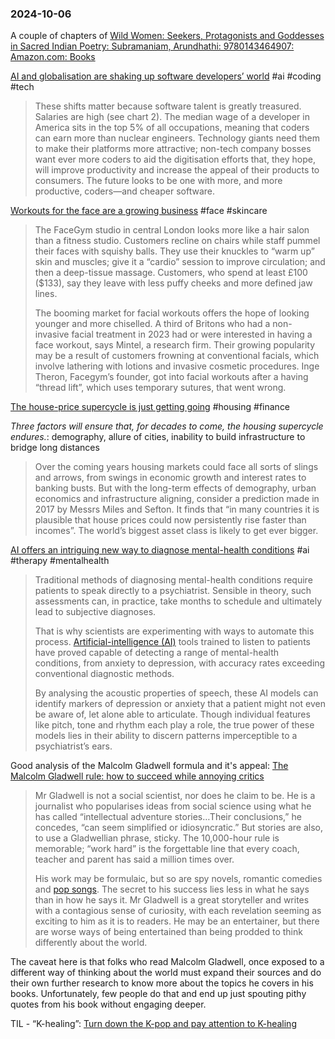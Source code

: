 ### 2024-10-06
A couple of chapters of [Wild Women: Seekers, Protagonists and Goddesses in Sacred Indian Poetry: Subramaniam, Arundhathi: 9780143464907: Amazon.com: Books](https://www.amazon.com/Wild-Women-Seekers-Protagonists-Goddesses/dp/0143464906)

[AI and globalisation are shaking up software developers’ world](https://www.economist.com/business/2024/09/29/ai-and-globalisation-are-shaking-up-software-developers-world) #ai #coding #tech

> These shifts matter because software talent is greatly treasured. Salaries are high (see chart 2). The median wage of a developer in America sits in the top 5% of all occupations, meaning that coders can earn more than nuclear engineers. Technology giants need them to make their platforms more attractive; non-tech company bosses want ever more coders to aid the digitisation efforts that, they hope, will improve productivity and increase the appeal of their products to consumers. The future looks to be one with more, and more productive, coders—and cheaper software.

[Workouts for the face are a growing business](https://www.economist.com/business/2024/10/03/workouts-for-the-face-are-a-growing-business) #face #skincare 

> The FaceGym studio in central London looks more like a hair salon than a fitness studio. Customers recline on chairs while staff pummel their faces with squishy balls. They use their knuckles to “warm up” skin and muscles; give it a “cardio” session to improve circulation; and then a deep-tissue massage. Customers, who spend at least £100 ($133), say they leave with less puffy cheeks and more defined jaw lines.
> 
> The booming market for facial workouts offers the hope of looking younger and more chiselled. A third of Britons who had a non-invasive facial treatment in 2023 had or were interested in having a face workout, says Mintel, a research firm. Their growing popularity may be a result of customers frowning at conventional facials, which involve lathering with lotions and invasive cosmetic procedures. Inge Theron, Facegym’s founder, got into facial workouts after a having “thread lift”, which uses temporary sutures, that went wrong.

[The house-price supercycle is just getting going](https://www.economist.com/finance-and-economics/2024/10/01/the-house-price-supercycle-is-just-getting-going) #housing #finance 

_Three factors will ensure that, for decades to come, the housing supercycle endures._: demography, allure of cities, inability to build infrastructure to bridge long distances

> Over the coming years housing markets could face all sorts of slings and arrows, from swings in economic growth and interest rates to banking busts. But with the long-term effects of demography, urban economics and infrastructure aligning, consider a prediction made in 2017 by Messrs Miles and Sefton. It finds that “in many countries it is plausible that house prices could now persistently rise faster than incomes”. The world’s biggest asset class is likely to get ever bigger.

[AI offers an intriguing new way to diagnose mental-health conditions](https://www.economist.com/science-and-technology/2024/10/02/ai-offers-an-intriguing-new-way-to-diagnose-mental-health-conditions) #ai #therapy #mentalhealth 

> Traditional methods of diagnosing mental-health conditions require patients to speak directly to a psychiatrist. Sensible in theory, such assessments can, in practice, take months to schedule and ultimately lead to subjective diagnoses.
> 
> That is why scientists are experimenting with ways to automate this process. [Artificial-intelligence (AI)](https://www.economist.com/topics/artificial-intelligence) tools trained to listen to patients have proved capable of detecting a range of mental-health conditions, from anxiety to depression, with accuracy rates exceeding conventional diagnostic methods.
> 
> By analysing the acoustic properties of speech, these AI models can identify markers of depression or anxiety that a patient might not even be aware of, let alone able to articulate. Though individual features like pitch, tone and rhythm each play a role, the true power of these models lies in their ability to discern patterns imperceptible to a psychiatrist’s ears.

Good analysis of the Malcolm Gladwell formula and it's appeal: [The Malcolm Gladwell rule: how to succeed while annoying critics](https://www.economist.com/culture/2024/09/27/the-malcolm-gladwell-rule-how-to-succeed-while-annoying-critics)

> Mr Gladwell is not a social scientist, nor does he claim to be. He is a journalist who popularises ideas from social science using what he has called “intellectual adventure stories…Their conclusions,” he concedes, “can seem simplified or idiosyncratic.” But stories are also, to use a Gladwellian phrase, sticky. The 10,000-hour rule is memorable; “work hard” is the forgettable line that every coach, teacher and parent has said a million times over.
> 
> His work may be formulaic, but so are spy novels, romantic comedies and [pop songs](https://www.economist.com/graphic-detail/2023/02/03/max-martin-knows-how-to-create-a-number-one-hit). The secret to his success lies less in what he says than in how he says it. Mr Gladwell is a great storyteller and writes with a contagious sense of curiosity, with each revelation seeming as exciting to him as it is to readers. He may be an entertainer, but there are worse ways of being entertained than being prodded to think differently about the world.

The caveat here is that folks who read Malcolm Gladwell, once exposed to a different way of thinking about the world must expand their sources and do their own further research to know more about the topics he covers in his books. Unfortunately, few people do that and end up just spouting pithy quotes from his book without engaging deeper.

TIL - “K-healing”: [Turn down the K-pop and pay attention to K-healing](https://www.economist.com/culture/2024/10/03/turn-down-the-k-pop-and-pay-attention-to-k-healing)

